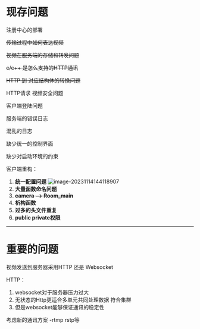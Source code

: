 # 现存问题

注册中心的部署

~~传输过程中如何表达视频~~

~~视频在服务端的存储和转发问题~~

~~c/c++ 是怎么支持的HTTP通讯~~

~~HTTP 到 对应结构体的转换问题~~

HTTP请求 视频安全问题

客户端登陆问题

服务端的错误日志

混乱的日志

缺少统一的控制界面

缺少对启动环境的约束



客户端重构：

1. **统一配置问题**
   ![image-20231114144118907](https://gitee.com/TTaket/typora-image/raw/master/image-20231114144118907.png)
2. **大量函数命名问题**
3. ~~**camera —> Room_main**~~
4. **析构函数**
5. **过多的头文件重复**
6. **public private权限**


---

# 重要的问题

视频发送到服务器采用HTTP 还是 Websocket

HTTP：

1. websocket对于服务器压力过大
2. 无状态的Http更适合多单元共同处理数据 符合集群
3. 但是websocket能够保证通讯的稳定性

考虑新的通讯方案 -rtmp rstp等

